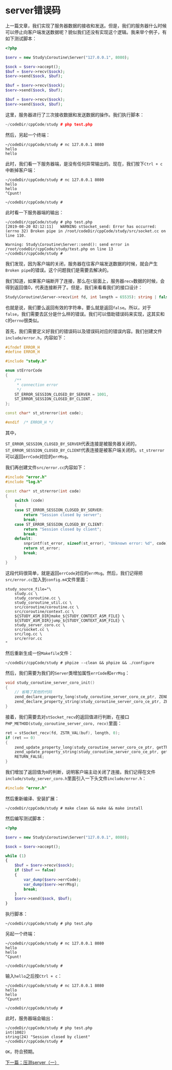 # server错误码

上一篇文章，我们实现了服务器数据的接收和发送。但是，我们的服务器什么时候可以停止向客户端发送数据呢？貌似我们还没有实现这个逻辑。我来举个例子，有如下测试脚本：

```php
<?php

$serv = new Study\Coroutine\Server("127.0.0.1", 8080);

$sock = $serv->accept();
$buf = $serv->recv($sock);
$serv->send($sock, $buf);

$buf = $serv->recv($sock);
$serv->send($sock, $buf);

$buf = $serv->recv($sock);
$serv->send($sock, $buf);

```

这里，服务器进行了三次接收数据和发送数据的操作。我们执行脚本：

```cpp
~/codeDir/cppCode/study # php test.php 

```

然后，另起一个终端：

```shell
~/codeDir/cppCode/study # nc 127.0.0.1 8080
hello
hello

```

此时，我们看一下服务器端，是没有任何异常输出的。现在，我们按下`Ctrl + c`中断掉客户端：

```shell
~/codeDir/cppCode/study # nc 127.0.0.1 8080
hello
hello
^Cpunt!

~/codeDir/cppCode/study # 
```

此时看一下服务器端的输出：

```shell
~/codeDir/cppCode/study # php test.php 
[2019-08-20 02:12:11]	WARNING	stSocket_send: Error has occurred: (errno 32) Broken pipe in /root/codeDir/cppCode/study/src/socket.cc on line 110.

Warning: Study\Coroutine\Server::send(): send error in /root/codeDir/cppCode/study/test.php on line 13
~/codeDir/cppCode/study # 
```

我们发现，因为客户端的关闭，服务器在往客户端发送数据的时候，就会产生`Broken pipe`的错误。这个问题我们是需要去解决的。

我们知道，如果客户端断开了连接，那么在`C`层面上，服务器`recv`数据的时候，会得到返回值0，代表连接断开了。但是，我们来看看我们的接口设计：

```php
Study\Coroutine\Server->recv(int fd, int length = 65535): string | false;
```

也就是说，我们要么返回有效的字符串，要么就是返回`false`。所以，对于`false`，我们需要去区分是什么样的错误。我们可以借助错误码来实现，这其实和`C`的`errno`很类似。

首先，我们需要定义好我们的错误码以及错误码对应的错误内容。我们创建文件`include/error.h`，内容如下：

```cpp
#ifndef ERROR_H
#define ERROR_H

#include "study.h"

enum stErrorCode
{
    /**
     * connection error
     */
    ST_ERROR_SESSION_CLOSED_BY_SERVER = 1001,
    ST_ERROR_SESSION_CLOSED_BY_CLIENT,
};

const char* st_strerror(int code);

#endif	/* ERROR_H */
```

其中，

`ST_ERROR_SESSION_CLOSED_BY_SERVER`代表连接是被服务器关闭的，`ST_ERROR_SESSION_CLOSED_BY_CLIENT`代表连接是被客户端关闭的。`st_strerror`可以返回`errCode`对应的`errMsg`。

我们再创建文件`src/error.cc`内容如下：

```cpp
#include "error.h"
#include "log.h"

const char* st_strerror(int code)
{
    switch (code)
    {
    case ST_ERROR_SESSION_CLOSED_BY_SERVER:
        return "Session closed by server";
        break;
    case ST_ERROR_SESSION_CLOSED_BY_CLIENT:
        return "Session closed by client";
        break;
    default:
        snprintf(st_error, sizeof(st_error), "Unknown error: %d", code);
        return st_error;
        break;
    }
}
```

这段代码很简单，就是返回`errCode`对应的`errMsg`。然后，我们记得把`src/error.cc`加入到`config.m4`文件里面：

```shell
study_source_file="\
    study.cc \
    study_coroutine.cc \
    study_coroutine_util.cc \
    src/coroutine/coroutine.cc \
    src/coroutine/context.cc \
    ${STUDY_ASM_DIR}make_${STUDY_CONTEXT_ASM_FILE} \
    ${STUDY_ASM_DIR}jump_${STUDY_CONTEXT_ASM_FILE} \
    study_server_coro.cc \
    src/socket.cc \
    src/log.cc \
    src/error.cc
"
```

然后重新生成一份`Makefile`文件：

```shell
~/codeDir/cppCode/study # phpize --clean && phpize && ./configure
```

然后，我们需要为我们的`Server`类增加属性`errCode`和`errMsg`：

```cpp
void study_coroutine_server_coro_init()
{
    // 省略了其他的代码
    zend_declare_property_long(study_coroutine_server_coro_ce_ptr, ZEND_STRL("errCode"), 0, ZEND_ACC_PUBLIC);
    zend_declare_property_string(study_coroutine_server_coro_ce_ptr, ZEND_STRL("errMsg"), "", ZEND_ACC_PUBLIC);
}
```

接着，我们需要去对`stSocket_recv`的返回值进行判断，在接口`PHP_METHOD(study_coroutine_server_coro, recv)`里面：

```cpp
ret = stSocket_recv(fd, ZSTR_VAL(buf), length, 0);
if (ret == 0)
{
    zend_update_property_long(study_coroutine_server_coro_ce_ptr, getThis(), ZEND_STRL("errCode"), ST_ERROR_SESSION_CLOSED_BY_CLIENT);
    zend_update_property_string(study_coroutine_server_coro_ce_ptr, getThis(), ZEND_STRL("errMsg"), st_strerror(ST_ERROR_SESSION_CLOSED_BY_CLIENT));
    RETURN_FALSE;
}
```

我们增加了返回值为`0`的判断，说明客户端主动关闭了连接。我们记得在文件`include/study_server_coro.h`里面引入一下头文件`include/error.h`：

```cpp
#include "error.h"
```

然后重新编译、安装扩展：

```shell
~/codeDir/cppCode/study # make clean && make && make install
```

然后编写测试脚本：

```php
<?php

$serv = new Study\Coroutine\Server("127.0.0.1", 8080);

$sock = $serv->accept();

while (1)
{
    $buf = $serv->recv($sock);
    if ($buf == false)
    {
        var_dump($serv->errCode);
        var_dump($serv->errMsg);
        break;
    }
    $serv->send($sock, $buf);
}
```

执行脚本：

```shell
~/codeDir/cppCode/study # php test.php 

```

另起一个终端：

```shell
~/codeDir/cppCode/study # nc 127.0.0.1 8080
hello
hello
^Cpunt!

~/codeDir/cppCode/study # 
```

输入`hello`之后按`Ctrl + c`：

```shell
~/codeDir/cppCode/study # nc 127.0.0.1 8080
hello
hello
^Cpunt!

~/codeDir/cppCode/study # 
```

此时，服务器端会输出：

```shell
~/codeDir/cppCode/study # php test.php 
int(1002)
string(24) "Session closed by client"
~/codeDir/cppCode/study # 
```

`OK`，符合预期。

[下一篇：压测server（一）](./《PHP扩展开发》-协程-压测server（一）.md)

